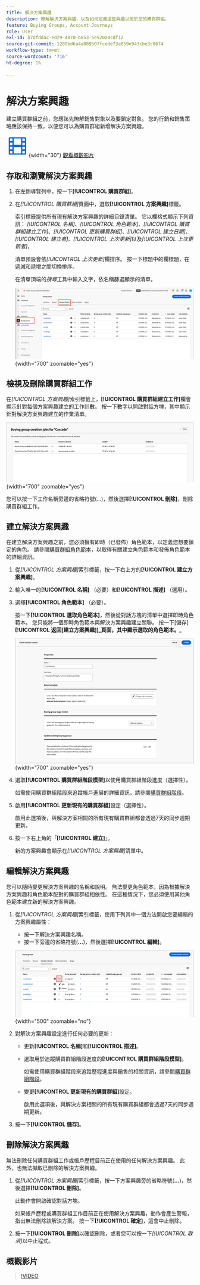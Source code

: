 ```yaml
---
title: 解決方案興趣
description: 瞭解解決方案興趣，以及如何定義這些興趣以用於您的購買群組。
feature: Buying Groups, Account Journeys
role: User
exl-id: b7dfddac-ed29-4870-b853-5e520a4cdf12
source-git-commit: 1280bd6a4a889507fcede73a859e943cbe3c0674
workflow-type: tm+mt
source-wordcount: '716'
ht-degree: 1%

---
```


# 解決方案興趣

建立購買群組之前，您應該先瞭解銷售對象以及要鎖定對象。 您的行銷和銷售策略應該保持一致，以便您可以為購買群組新增解決方案興趣。

![影片](../../assets/do-not-localize/icon-video.svg){width="30"} [觀看概觀影片](#overview-video)

## 存取和瀏覽解決方案興趣

1. 在左側導覽列中，按一下&#x200B;**[!UICONTROL 購買群組]**。

1. 在&#x200B;_[!UICONTROL 購買群組]_&#x200B;頁面中，選取&#x200B;**[!UICONTROL 方案興趣]**&#x200B;標籤。

   索引標籤提供所有現有解決方案興趣的詳細目錄清單。 它以欄格式顯示下列資訊： _[!UICONTROL 名稱]_、_[!UICONTROL 角色範本]_、_[!UICONTROL 購買群組建立工作]_、_[!UICONTROL 更新購買群組]_、_[!UICONTROL 建立日期]_、_[!UICONTROL 建立者]_、_[!UICONTROL 上次更新]_&#x200B;以及&#x200B;_[!UICONTROL 上次更新者]_，

   清單預設會依&#x200B;_[!UICONTROL 上次更新]_&#x200B;欄排序。 按一下標題中的欄標題，在遞減和遞增之間切換排序。

   在清單頂端的&#x200B;_搜尋_&#x200B;工具中輸入文字，依名稱篩選顯示的清單。

   ![方案興趣標籤](assets/solution-interest-tab.png){width="700" zoomable="yes"}

## 檢視及刪除購買群組工作

在&#x200B;_[!UICONTROL 方案興趣]_&#x200B;索引標籤上，**[!UICONTROL 購買群組建立工作]**&#x200B;欄會顯示針對每個方案興趣建立的工作計數。 按一下數字以開啟對話方塊，其中顯示針對解決方案興趣建立的作業清單。

![為方案興趣購買群組工作](assets/buying-group-jobs-for-solution-interest.png){width="700" zoomable="yes"}

您可以按一下工作名稱旁邊的省略符號(...)，然後選擇&#x200B;**[!UICONTROL 刪除]**，刪除購買群組工作。

## 建立解決方案興趣

在建立解決方案興趣之前，您必須擁有即時（已發佈）角色範本，以定義您想要鎖定的角色。 請參閱[購買群組角色範本](./buying-groups-role-templates.md)，以取得有關建立角色範本和發佈角色範本的詳細資訊。

1. 從&#x200B;_[!UICONTROL 方案興趣]_&#x200B;索引標籤，按一下右上方的&#x200B;**[!UICONTROL 建立方案興趣]**。

1. 輸入唯一的&#x200B;**[!UICONTROL 名稱]** （必要）和&#x200B;**[!UICONTROL 描述]** （選用）。

1. 選擇&#x200B;**[!UICONTROL 角色範本]** （必要）。

   按一下&#x200B;**[!UICONTROL 選取角色範本]**，然後從對話方塊的清單中選擇即時角色範本。 您只能將一個即時角色範本與解決方案興趣建立關聯。 按一下[儲存]&#x200B;**[!UICONTROL 返回[建立方案興趣]]_頁面，其中顯示選取的角色範本。**&#x200B;_

   ![新增角色範本至方案興趣](assets/solution-interest-create.png){width="700" zoomable="yes"}

1. 選取&#x200B;**[!UICONTROL 購買群組階段模型]**&#x200B;以使用購買群組階段進度（選擇性）。

   如需使用購買群組階段來追蹤帳戶進展的詳細資訊，請參閱[購買群組階段](./buying-group-stages.md)。

1. 啟用&#x200B;**[!UICONTROL 更新現有的購買群組]**&#x200B;設定（選擇性）。

   啟用此選項後，與解決方案相關的所有現有購買群組都會透過7天的同步週期更新。

1. 按一下右上角的「**[!UICONTROL 建立]**」。

   新的方案興趣會顯示在&#x200B;_[!UICONTROL 方案興趣]_&#x200B;清單中。

## 編輯解決方案興趣

您可以隨時變更解決方案興趣的名稱和說明。 無法變更角色範本，因為根據解決方案興趣和角色範本配對的購買群組相依性。 在這種情況下，您必須使用其他角色範本建立新的解決方案興趣。

1. 從&#x200B;_[!UICONTROL 方案興趣]_&#x200B;索引標籤，使用下列其中一個方法開啟您要編輯的方案興趣屬性：

   * 按一下解決方案興趣名稱。
   * 按一下旁邊的省略符號(**...**)，然後選擇&#x200B;**[!UICONTROL 編輯]**。

   ![方案興趣更多選單](assets/solution-interests-more-menu.png){width="500" zoomable="no"}

1. 對解決方案興趣設定進行任何必要的更新：

   * 更新&#x200B;**[!UICONTROL 名稱]**&#x200B;和&#x200B;**[!UICONTROL 描述]**。

   * 選取用於追蹤購買群組階段進度的&#x200B;**[!UICONTROL 購買群組階段模型]**。

     如需使用購買群組階段來追蹤歷程進度與銷售的相關資訊，請參閱[購買群組階段](./buying-group-stages.md)。

   * 變更&#x200B;**[!UICONTROL 更新現有的購買群組]**&#x200B;設定。

     啟用此選項後，與解決方案相關的所有現有購買群組都會透過7天的同步週期更新。

1. 按一下&#x200B;**[!UICONTROL 儲存]**。

## 刪除解決方案興趣

無法刪除任何購買群組工作或帳戶歷程目前正在使用的任何解決方案興趣。 此外，也無法擷取已刪除的解決方案興趣。

1. 從&#x200B;_[!UICONTROL 方案興趣]_&#x200B;索引標籤，按一下方案興趣旁的省略符號(**...**)，然後選擇&#x200B;**[!UICONTROL 刪除]**。

   此動作會開啟確認對話方塊。

   如果帳戶歷程或購買群組工作目前正在使用解決方案興趣，動作會產生警報，指出無法刪除該解決方案。 按一下&#x200B;**[!UICONTROL 確定]**，這會中止刪除。

1. 按一下&#x200B;**[!UICONTROL 刪除]**&#x200B;以確認刪除，或者您可以按一下&#x200B;_[!UICONTROL 取消]_&#x200B;以中止程式。

## 概觀影片

>[!VIDEO](https://video.tv.adobe.com/v/3433080/?learn=on)
